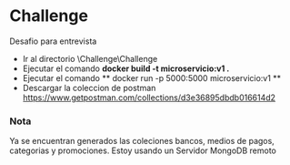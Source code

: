 # Challenge
Desafio para entrevista

- Ir al directorio \Challenge\Challenge
- Ejecutar el comando **docker build -t microservicio:v1 .**
- Ejecutar el comando ** docker run -p 5000:5000 microservicio:v1 **
- Descargar la coleccion de postman https://www.getpostman.com/collections/d3e36895dbdb016614d2


### Nota
Ya se encuentran generados las coleciones bancos, medios de pagos, categorias y promociones.
Estoy usando un Servidor MongoDB remoto

